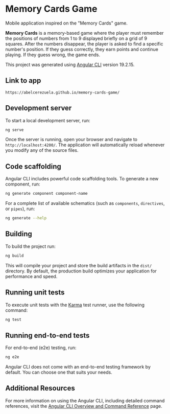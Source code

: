 # Memory Cards Game
Mobile application inspired on the "Memory Cards" game.

**Memory Cards** is a memory-based game where the player must remember the positions of numbers from 1 to 9 displayed briefly on a grid of 9 squares. After the numbers disappear, the player is asked to find a specific number's position. If they guess correctly, they earn points and continue playing. If they guess wrong, the game ends.

This project was generated using [Angular CLI](https://github.com/angular/angular-cli) version 19.2.15.

## Link to app
`https://abelcerezuela.github.io/memory-cards-game/`


## Development server

To start a local development server, run:

```bash
ng serve
```

Once the server is running, open your browser and navigate to `http://localhost:4200/`. The application will automatically reload whenever you modify any of the source files.

## Code scaffolding

Angular CLI includes powerful code scaffolding tools. To generate a new component, run:

```bash
ng generate component component-name
```

For a complete list of available schematics (such as `components`, `directives`, or `pipes`), run:

```bash
ng generate --help
```

## Building

To build the project run:

```bash
ng build
```

This will compile your project and store the build artifacts in the `dist/` directory. By default, the production build optimizes your application for performance and speed.

## Running unit tests

To execute unit tests with the [Karma](https://karma-runner.github.io) test runner, use the following command:

```bash
ng test
```

## Running end-to-end tests

For end-to-end (e2e) testing, run:

```bash
ng e2e
```

Angular CLI does not come with an end-to-end testing framework by default. You can choose one that suits your needs.

## Additional Resources

For more information on using the Angular CLI, including detailed command references, visit the [Angular CLI Overview and Command Reference](https://angular.dev/tools/cli) page.
